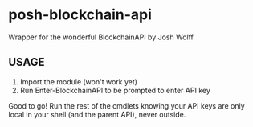 # posh-blockchain-api
Wrapper for the wonderful BlockchainAPI by Josh Wolff

## USAGE

1. Import the module (won't work yet)
2. Run Enter-BlockchainAPI to be prompted to enter API key

Good to go! Run the rest of the cmdlets knowing your API keys are only local in your shell (and the parent API), never outside.
